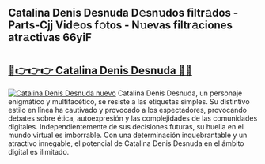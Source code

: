 ## Catalina Denis Desnuda D𝚎sn𝚞dos filtr𝚊dos - Parts-Cjj Vid𝚎os f𝚘tos - N𝚞evas filtr𝚊ciones atr𝚊ctivas 66yiF

# <h2><a href="http://mb12oac.tromn.icu/?c=Catalina+Denis+Desnuda">🔗👉👉👉 Catalina Denis Desnuda 🔗🔗</a></h2>

[![Catalina Denis Desnuda nuevo](https://i.imgur.com/pEAQMta.gif)](http://mb12oac.tromn.icu/?c=Catalina+Denis+Desnuda)
Catalina Denis Desnuda, un personaje enigmático y multifacético, se resiste a las etiquetas simples. Su distintivo estilo en línea ha cautivado y provocado a los espectadores, provocando debates sobre ética, autoexpresión y las complejidades de las comunidades digitales. Independientemente de sus decisiones futuras, su huella en el mundo virtual es imborrable. Con una determinación inquebrantable y un atractivo innegable, el potencial de Catalina Denis Desnuda en el ámbito digital es ilimitado.

